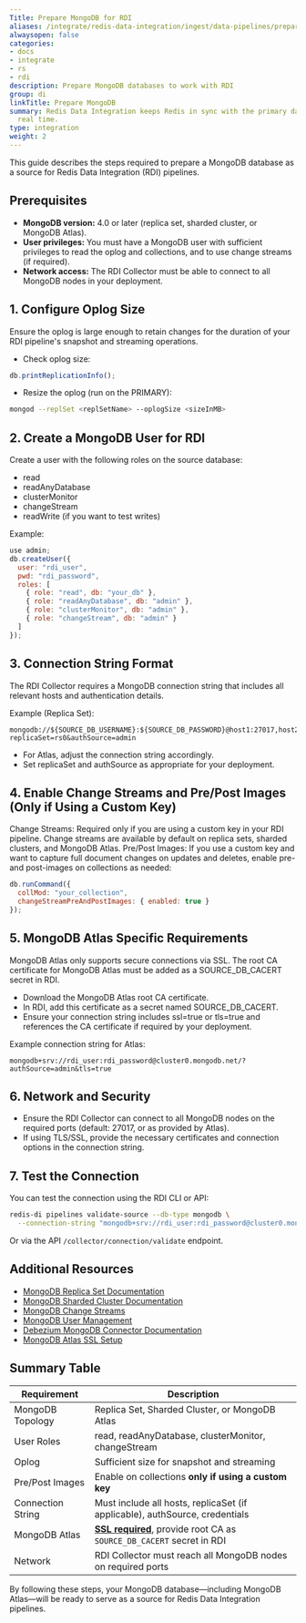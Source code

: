 ```yaml
---
Title: Prepare MongoDB for RDI
aliases: /integrate/redis-data-integration/ingest/data-pipelines/prepare-dbs/mongodb/
alwaysopen: false
categories:
- docs
- integrate
- rs
- rdi
description: Prepare MongoDB databases to work with RDI
group: di
linkTitle: Prepare MongoDB
summary: Redis Data Integration keeps Redis in sync with the primary database in near
  real time.
type: integration
weight: 2
---
```


This guide describes the steps required to prepare a MongoDB database as a source for Redis Data Integration (RDI) pipelines.

## Prerequisites
- **MongoDB version:** 4.0 or later (replica set, sharded cluster, or MongoDB Atlas).
- **User privileges:** You must have a MongoDB user with sufficient privileges to read the oplog and collections, and to use change streams (if required).
- **Network access:** The RDI Collector must be able to connect to all MongoDB nodes in your deployment.

## 1. Configure Oplog Size
Ensure the oplog is large enough to retain changes for the duration of your RDI pipeline's snapshot and streaming operations.

- Check oplog size:
```javascript
db.printReplicationInfo();
```
- Resize the oplog (run on the PRIMARY):
```bash
mongod --replSet <replSetName> --oplogSize <sizeInMB>
```

## 2. Create a MongoDB User for RDI
Create a user with the following roles on the source database:
- read
- readAnyDatabase
- clusterMonitor
- changeStream
- readWrite (if you want to test writes)

Example:
```javascript
use admin;
db.createUser({
  user: "rdi_user",
  pwd: "rdi_password",
  roles: [
    { role: "read", db: "your_db" },
    { role: "readAnyDatabase", db: "admin" },
    { role: "clusterMonitor", db: "admin" },
    { role: "changeStream", db: "admin" }
  ]
});
```

## 3. Connection String Format
The RDI Collector requires a MongoDB connection string that includes all relevant hosts and authentication details.

Example (Replica Set):
```
mongodb://${SOURCE_DB_USERNAME}:${SOURCE_DB_PASSWORD}@host1:27017,host2:27017,host3:27017/?replicaSet=rs0&authSource=admin
```
- For Atlas, adjust the connection string accordingly.
- Set replicaSet and authSource as appropriate for your deployment.

## 4. Enable Change Streams and Pre/Post Images (Only if Using a Custom Key)
Change Streams: Required only if you are using a custom key in your RDI pipeline. Change streams are available by default on replica sets, sharded clusters, and MongoDB Atlas.
Pre/Post Images: If you use a custom key and want to capture full document changes on updates and deletes, enable pre- and post-images on collections as needed:
```javascript
db.runCommand({
  collMod: "your_collection",
  changeStreamPreAndPostImages: { enabled: true }
});
```

## 5. MongoDB Atlas Specific Requirements
MongoDB Atlas only supports secure connections via SSL.
The root CA certificate for MongoDB Atlas must be added as a SOURCE_DB_CACERT secret in RDI.

- Download the MongoDB Atlas root CA certificate.
- In RDI, add this certificate as a secret named SOURCE_DB_CACERT.
- Ensure your connection string includes ssl=true or tls=true and references the CA certificate if required by your deployment.

Example connection string for Atlas:
```
mongodb+srv://rdi_user:rdi_password@cluster0.mongodb.net/?authSource=admin&tls=true
```

## 6. Network and Security
- Ensure the RDI Collector can connect to all MongoDB nodes on the required ports (default: 27017, or as provided by Atlas).
- If using TLS/SSL, provide the necessary certificates and connection options in the connection string.

## 7. Test the Connection
You can test the connection using the RDI CLI or API:
```bash
redis-di pipelines validate-source --db-type mongodb \
  --connection-string "mongodb+srv://rdi_user:rdi_password@cluster0.mongodb.net/?authSource=admin&tls=true"
```
Or via the API `/collector/connection/validate` endpoint.

## Additional Resources
- [MongoDB Replica Set Documentation](https://www.mongodb.com/docs/manual/replication/)
- [MongoDB Sharded Cluster Documentation](https://www.mongodb.com/docs/manual/sharding/)
- [MongoDB Change Streams](https://www.mongodb.com/docs/manual/changeStreams/)
- [MongoDB User Management](https://www.mongodb.com/docs/manual/core/security-users/)
- [Debezium MongoDB Connector Documentation](https://debezium.io/documentation/reference/stable/connectors/mongodb.html)
- [MongoDB Atlas SSL Setup](https://debezium.io/documentation/reference/stable/connectors/mongodb.html#mongodb-in-the-cloud)

## Summary Table
| Requirement         | Description                                                                 |
|---------------------|-----------------------------------------------------------------------------|
| MongoDB Topology    | Replica Set, Sharded Cluster, or MongoDB Atlas                              |
| User Roles          | read, readAnyDatabase, clusterMonitor, changeStream                         |
| Oplog               | Sufficient size for snapshot and streaming                                  |
| Pre/Post Images     | Enable on collections **only if using a custom key**                        |
| Connection String   | Must include all hosts, replicaSet (if applicable), authSource, credentials |
| MongoDB Atlas       | **[SSL required](https://debezium.io/documentation/reference/stable/connectors/mongodb.html#mongodb-property-mongodb-ssl-enabled)**, provide root CA as `SOURCE_DB_CACERT` secret in RDI       |
| Network             | RDI Collector must reach all MongoDB nodes on required ports                |

By following these steps, your MongoDB database—including MongoDB Atlas—will be ready to serve as a source for Redis Data Integration pipelines.
